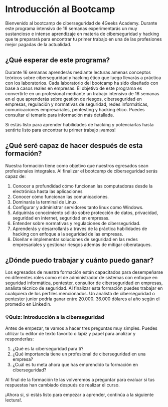 # Introducción al Bootcamp

Bienvenido al bootcamp de ciberseguridad de 4Geeks Academy. Durante este programa intensivo de 16 semanas experimentarás un muy sustancioso e intenso aprendizaje en materia de ciberseguridad y hacking que te preparará para encontrar tu primer trabajo en una de las profesiones mejor pagadas de la actualidad.

## ¿Qué esperar de este programa?

Durante 16 semanas aprenderás mediante lecturas amenas conceptos teóricos sobre ciberseguridad y hacking ético que luego llevarás a práctica con los laboratorios. Cada laboratorio del bootcamp ha sido diseñado con base a casos reales en empresas. El objetivo de este programa es convertirte en un profesional mediante un trabajo intensivo de 16 semanas en el que aprenderás sobre gestión de riesgos, ciberseguridad en empresas, regulación y normativas de seguridad, redes informáticas, comunicaciones empresariales, pentesting y hacking ético. Puedes consultar el temario para información más detallada.

Si estás listo para aprender habilidades de hacking y potenciarlas hasta sentirte listo para encontrar tu primer trabajo ¡vamos!

## ¿Qué seré capaz de hacer después de esta formación?

Nuestra formación tiene como objetivo que nuestros egresados sean profesionales integrales. Al finalizar el bootcamp de ciberseguridad  serás capaz de:

1. Conocer a profundidad cómo funcionan las computadoras desde la electrónica hasta las aplicaciones
2. Conocer cómo funcionan las comunicaciones.
3. Dominarás la terminal de Linux.
4. Configurar y administrar servidores tanto linux como Windows. 
5. Adquirirás conocimiento sólido sobre protección de datos, privacidad, seguridad en internet, seguridad en empresas.
6. Entender sobre normativas y regulaciones de ciberseguridad. 
7. Aprenderás y desarrollarás a través de la práctica habilidades de hacking con enfoque a la seguridad de las empresas. 
8. Diseñar e implementar soluciones de seguridad en las redes empresariales y gestionar riesgos además de mitigar ciberataques. 

## ¿Dónde puedo trabajar y cuánto puedo ganar?

Los egresados de nuestra formación están capacitados para desempeñarse en diferentes roles como el de administrador de sistemas con enfoque en seguridad informática, pentester, consultor de ciberseguridad en empresas, analista técnico de seguridad. Al finalizar esta formación puedes trabajar en cualquiera de los perfiles mencionados. Un analista de ciberseguridad o pentester junior podría ganar entre 20.000. 36.000 dólares al año según el promedio en LinkedIn.

### 💡Quiz: Introducción a la ciberseguridad 

Antes de empezar, te vamos a hacer tres preguntas muy simples. Puedes utilizar tu editor de texto favorito o lápiz y papel para analizar y responderlas:

1. ¿Qué es la ciberseguridad para ti?
2. ¿Qué importancia tiene un profesional de ciberseguridad en una empresa?
3. ¿Cuál es tu meta ahora que has emprendido tu formación en ciberseguridad?

Al final de la formación te las volveremos a preguntar para evaluar si tus respuestas han cambiado después de realizar el curso.

¡Ahora si, si estás listo para empezar a aprender, continúa a la siguiente lectura!.